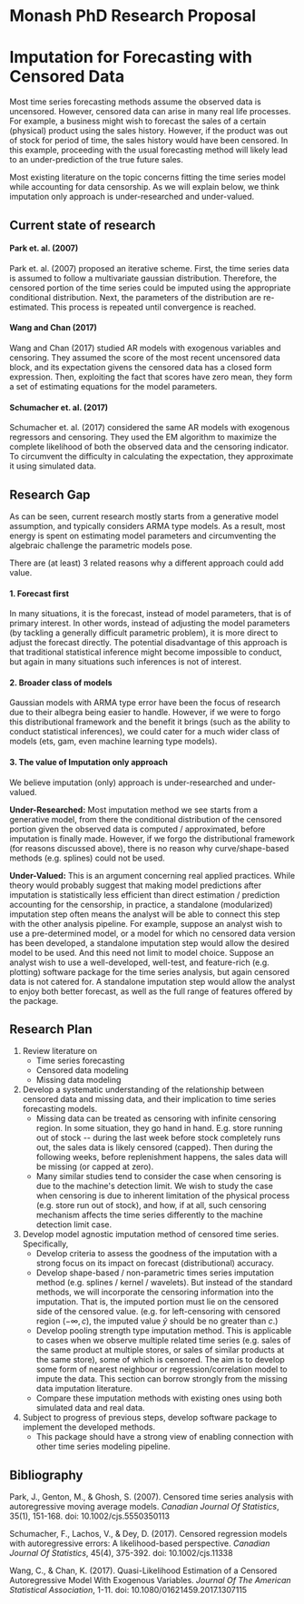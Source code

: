 # Monash PhD Research Proposal

# Imputation for Forecasting with Censored Data

Most time series forecasting methods assume the observed data is uncensored. However, censored data can arise in many real life processes. For example, a business might wish to forecast the sales of a certain (physical) product using the sales history. However, if the product was out of stock for period of time, the sales history would have been censored. In this example, proceeding with the usual forecasting method will likely lead to an under-prediction of the true future sales.

Most existing literature on the topic concerns fitting the time series model while accounting for data censorship. As we will explain below, we think imputation only approach is under-researched and under-valued.

## Current state of research

#### Park et. al. (2007)
Park et. al. (2007) proposed an iterative scheme. First, the time series data is assumed to follow a multivariate gaussian distribution. Therefore, the censored portion of the time series could be imputed using the appropriate conditional distribution. Next, the parameters of the distribution are re-estimated. This process is repeated until convergence is reached.

#### Wang and Chan (2017)
Wang and Chan (2017) studied AR models with exogenous variables and censoring. They assumed the score of the most recent uncensored data block, and its expectation givens the censored data has a closed form expression. Then, exploiting the fact that scores have zero mean, they form a set of estimating equations for the model parameters.

#### Schumacher et. al. (2017)
Schumacher et. al. (2017) considered the same AR models with exogenous regressors and censoring. They used the EM algorithm to maximize the complete likelihood of both the observed data and the censoring indicator. To circumvent the difficulty in calculating the expectation, they approximate it using simulated data.

## Research Gap
As can be seen, current research mostly starts from a generative model assumption, and typically considers ARMA type models. As a result, most energy is spent on estimating model parameters and circumventing the algebraic challenge the parametric models pose.

There are (at least) 3 related reasons why a different approach could add value.

#### 1. Forecast first
In many situations, it is the forecast, instead of model parameters, that is of primary interest. In other words, instead of adjusting the model parameters (by tackling a generally difficult parametric problem), it is more direct to adjust the forecast directly. The potential disadvantage of this approach is that traditional statistical inference might become impossible to conduct, but again in many situations such inferences is not of interest.

#### 2. Broader class of models
Gaussian models with ARMA type error have been the focus of research due to their albegra being easier to handle. However, if we were to forgo this distributional framework and the benefit it brings (such as the ability to conduct statistical inferences), we could cater for a much wider class of models (ets, gam, even machine learning type models).

#### 3. The value of Imputation only approach
We believe imputation (only) approach is under-researched and under-valued.

**Under-Researched:**
Most imputation method we see starts from a generative model, from there the conditional distribution of the censored portion given the observed data is computed / approximated, before imputation is finally made. However, if we forgo the distributional framework (for reasons discussed above), there is no reason why curve/shape-based methods (e.g. splines) could not be used.

**Under-Valued:**
 This is an argument concerning real applied practices. While theory would probably suggest that making model predictions after imputation is statistically less efficient than direct estimation / prediction accounting for the censorship, in practice, a standalone (modularized) imputation step often means the analyst will be able to connect this step with the other analysis pipeline. For example, suppose an analyst wish to use a pre-determined model, or a model for which no censored data version has been developed, a standalone imputation step would allow the desired model to be used. And this need not limit to model choice. Suppose an analyst wish to use a well-developed, well-test, and feature-rich (e.g. plotting) software package for the time series analysis, but again censored data is not catered for. A standalone imputation step would allow the analyst to enjoy both better forecast, as well as the full range of features offered by the package.


## Research Plan
1. Review literature on
    - Time series forecasting
    - Censored data modeling
    - Missing data modeling
2. Develop a systematic understanding of the relationship between censored data and missing data, and their implication to time series forecasting models.
    - Missing data can be treated as censoring with infinite censoring region. In some situation, they go hand in hand. E.g. store running out of stock -- during the last week before stock completely runs out, the sales data is likely censored (capped). Then during the following weeks, before replenishment happens, the sales data will be missing (or capped at zero).
    - Many similar studies tend to consider the case when censoring is due to the machine's detection limit. We wish to study the case when censoring is due to inherent limitation of the physical process (e.g. store run out of stock), and how, if at all, such censoring mechanism affects the time series differently to the machine detection limit case.
3. Develop model agnostic imputation method of censored time series. Specifically,
    - Develop criteria to assess the goodness of the imputation with a strong focus on its impact on forecast (distributional) accuracy.
    - Develop shape-based / non-parametric times series imputation method (e.g. splines / kernel / wavelets). But instead of the standard methods, we will incorporate the censoring information into the imputation. That is, the imputed portion must lie on the censored side of the censored value. (e.g. for left-censoring with censored region $(-\infty,c)$, the imputed value $\hat{y}$ should be no greater than $c$.)
    - Develop pooling strength type imputation method. This is applicable to cases when we observe multiple related time series (e.g. sales of the same product at multiple stores, or sales of similar products at the same store), some of which is censored. The aim is to develop some form of nearest neighbour or regression/correlation model to impute the data. This section can borrow strongly from the missing data imputation literature.
    - Compare these imputation methods with existing ones using both simulated data and real data.
5. Subject to progress of previous steps, develop software package to implement the developed methods.
    - This package should have a strong view of enabling connection with other time series modeling pipeline.

## Bibliography
Park, J., Genton, M., & Ghosh, S. (2007). Censored time series analysis with autoregressive moving average models. *Canadian Journal Of Statistics*, 35(1), 151-168. doi: 10.1002/cjs.5550350113

Schumacher, F., Lachos, V., & Dey, D. (2017). Censored regression models with autoregressive errors: A likelihood-based perspective. *Canadian Journal Of Statistics*, 45(4), 375-392. doi: 10.1002/cjs.11338

Wang, C., & Chan, K. (2017). Quasi-Likelihood Estimation of a Censored Autoregressive Model With Exogenous Variables. *Journal Of The American Statistical Association*, 1-11. doi: 10.1080/01621459.2017.1307115
